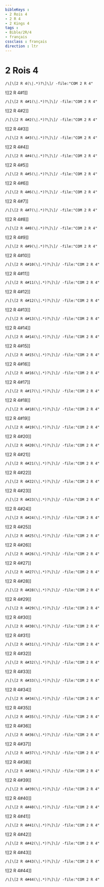 ```yaml
---
bibleKeys : 
- 2 Rois 4
- 2 R 4
- 2 Kings 4
tags : 
- Bible/2R/4
- français
cssclass : français
direction : ltr
---
```


# 2 Rois 4

```query
/\[\[2 R 4(\|.*)?\]\]/ -file:"COM 2 R 4"
```



![[2 R 4#1]]

```query
/\[\[2 R 4#1(\|.*)?\]\]/ -file:"COM 2 R 4"
```

![[2 R 4#2]]

```query
/\[\[2 R 4#2(\|.*)?\]\]/ -file:"COM 2 R 4"
```

![[2 R 4#3]]

```query
/\[\[2 R 4#3(\|.*)?\]\]/ -file:"COM 2 R 4"
```

![[2 R 4#4]]

```query
/\[\[2 R 4#4(\|.*)?\]\]/ -file:"COM 2 R 4"
```

![[2 R 4#5]]

```query
/\[\[2 R 4#5(\|.*)?\]\]/ -file:"COM 2 R 4"
```

![[2 R 4#6]]

```query
/\[\[2 R 4#6(\|.*)?\]\]/ -file:"COM 2 R 4"
```

![[2 R 4#7]]

```query
/\[\[2 R 4#7(\|.*)?\]\]/ -file:"COM 2 R 4"
```

![[2 R 4#8]]

```query
/\[\[2 R 4#8(\|.*)?\]\]/ -file:"COM 2 R 4"
```

![[2 R 4#9]]

```query
/\[\[2 R 4#9(\|.*)?\]\]/ -file:"COM 2 R 4"
```

![[2 R 4#10]]

```query
/\[\[2 R 4#10(\|.*)?\]\]/ -file:"COM 2 R 4"
```

![[2 R 4#11]]

```query
/\[\[2 R 4#11(\|.*)?\]\]/ -file:"COM 2 R 4"
```

![[2 R 4#12]]

```query
/\[\[2 R 4#12(\|.*)?\]\]/ -file:"COM 2 R 4"
```

![[2 R 4#13]]

```query
/\[\[2 R 4#13(\|.*)?\]\]/ -file:"COM 2 R 4"
```

![[2 R 4#14]]

```query
/\[\[2 R 4#14(\|.*)?\]\]/ -file:"COM 2 R 4"
```

![[2 R 4#15]]

```query
/\[\[2 R 4#15(\|.*)?\]\]/ -file:"COM 2 R 4"
```

![[2 R 4#16]]

```query
/\[\[2 R 4#16(\|.*)?\]\]/ -file:"COM 2 R 4"
```

![[2 R 4#17]]

```query
/\[\[2 R 4#17(\|.*)?\]\]/ -file:"COM 2 R 4"
```

![[2 R 4#18]]

```query
/\[\[2 R 4#18(\|.*)?\]\]/ -file:"COM 2 R 4"
```

![[2 R 4#19]]

```query
/\[\[2 R 4#19(\|.*)?\]\]/ -file:"COM 2 R 4"
```

![[2 R 4#20]]

```query
/\[\[2 R 4#20(\|.*)?\]\]/ -file:"COM 2 R 4"
```

![[2 R 4#21]]

```query
/\[\[2 R 4#21(\|.*)?\]\]/ -file:"COM 2 R 4"
```

![[2 R 4#22]]

```query
/\[\[2 R 4#22(\|.*)?\]\]/ -file:"COM 2 R 4"
```

![[2 R 4#23]]

```query
/\[\[2 R 4#23(\|.*)?\]\]/ -file:"COM 2 R 4"
```

![[2 R 4#24]]

```query
/\[\[2 R 4#24(\|.*)?\]\]/ -file:"COM 2 R 4"
```

![[2 R 4#25]]

```query
/\[\[2 R 4#25(\|.*)?\]\]/ -file:"COM 2 R 4"
```

![[2 R 4#26]]

```query
/\[\[2 R 4#26(\|.*)?\]\]/ -file:"COM 2 R 4"
```

![[2 R 4#27]]

```query
/\[\[2 R 4#27(\|.*)?\]\]/ -file:"COM 2 R 4"
```

![[2 R 4#28]]

```query
/\[\[2 R 4#28(\|.*)?\]\]/ -file:"COM 2 R 4"
```

![[2 R 4#29]]

```query
/\[\[2 R 4#29(\|.*)?\]\]/ -file:"COM 2 R 4"
```

![[2 R 4#30]]

```query
/\[\[2 R 4#30(\|.*)?\]\]/ -file:"COM 2 R 4"
```

![[2 R 4#31]]

```query
/\[\[2 R 4#31(\|.*)?\]\]/ -file:"COM 2 R 4"
```

![[2 R 4#32]]

```query
/\[\[2 R 4#32(\|.*)?\]\]/ -file:"COM 2 R 4"
```

![[2 R 4#33]]

```query
/\[\[2 R 4#33(\|.*)?\]\]/ -file:"COM 2 R 4"
```

![[2 R 4#34]]

```query
/\[\[2 R 4#34(\|.*)?\]\]/ -file:"COM 2 R 4"
```

![[2 R 4#35]]

```query
/\[\[2 R 4#35(\|.*)?\]\]/ -file:"COM 2 R 4"
```

![[2 R 4#36]]

```query
/\[\[2 R 4#36(\|.*)?\]\]/ -file:"COM 2 R 4"
```

![[2 R 4#37]]

```query
/\[\[2 R 4#37(\|.*)?\]\]/ -file:"COM 2 R 4"
```

![[2 R 4#38]]

```query
/\[\[2 R 4#38(\|.*)?\]\]/ -file:"COM 2 R 4"
```

![[2 R 4#39]]

```query
/\[\[2 R 4#39(\|.*)?\]\]/ -file:"COM 2 R 4"
```

![[2 R 4#40]]

```query
/\[\[2 R 4#40(\|.*)?\]\]/ -file:"COM 2 R 4"
```

![[2 R 4#41]]

```query
/\[\[2 R 4#41(\|.*)?\]\]/ -file:"COM 2 R 4"
```

![[2 R 4#42]]

```query
/\[\[2 R 4#42(\|.*)?\]\]/ -file:"COM 2 R 4"
```

![[2 R 4#43]]

```query
/\[\[2 R 4#43(\|.*)?\]\]/ -file:"COM 2 R 4"
```

![[2 R 4#44]]

```query
/\[\[2 R 4#44(\|.*)?\]\]/ -file:"COM 2 R 4"
```

